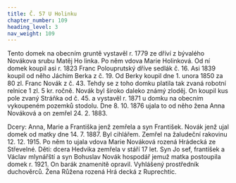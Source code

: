 ```yaml
---
title: Č. 57 U Holinku
chapter_number: 109
heading_level: 3
nav_weight: 109
---
```




Tento domek na obecním gruntě vystavěl r. 1779 ze dříví z bývalého Novákova srubu Matěj Ho­
linka. Po něm vdova Marie Holinková. Od ní domek koupil asi r. 1823 Franc Polouprutský dříve
sedlák č. 16. Asi 1839 koupil od něho Jáchim Berka z č. 19. Od Berky koupil dne 1. unora 1850 za
80 zl. Franc Novák z č. 43. Tehdy se z toho domku platila tak zvaná robotní relnice 1 zl. 5 kr. ročně.
Novák byl široko daleko známý zloděj. On koupil kus pole zvaný Stráňka od č. 45. a vystavěl r. 1871
u domku na obecním vykoupeném pozemků stodolu. Dne 8. 10. 1876 ujala to od něho žena Anna
Nováková a on zemřel 24. 2. 1883.

Dcery: Anna, Marie a Františka jenž zemřela a syn František. Novák jenž ujal domek od matky
dne 14. 7. 1887. Byl cihlářem. Zemřel na žaludeční rakovinu 12. 12. 1915. Po něm to ujala vdova
Marie Nováková rozená Hrádecká ze Střevelné. Děti: dcera Hedvika zemřela v stáří 17 let. Syn Jo­
sef, františek a Václav mlynářští a syn Bohuslav Novák hospodář jemuž matka postoupila domek
r. 1921. On barák znamenitě opravil. Vyhlášený prostředník duchověrců. Žena Růžena rozená Hrá­
decká z Ruprechtic.

